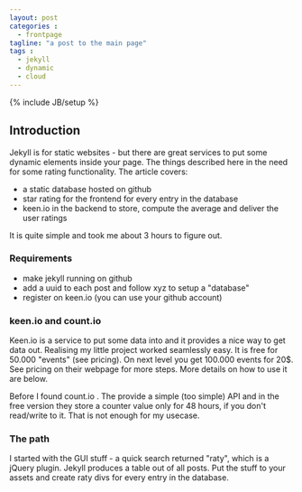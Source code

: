 ```yaml
---
layout: post
categories :
  - frontpage
tagline: "a post to the main page"
tags : 
  - jekyll
  - dynamic
  - cloud
---
```

{% include JB/setup %}

## Introduction
Jekyll is for static websites - but there are great services to put some dynamic elements inside your page.
The things described here in the need for some rating functionality. The article covers:

- a static database hosted on github
- star rating for the frontend for every entry in the database
- keen.io in the backend to store, compute the average and deliver the user ratings

It is quite simple and took me about 3 hours to figure out.

### Requirements
- make jekyll running on github
- add a uuid to each post and follow xyz to setup a "database"
- register on keen.io (you can use your github account)

### keen.io and count.io
Keen.io is a service to put some data into and it provides a nice way to get data out. Realising my little
project worked seamlessly easy. It is free for 50.000 "events" (see pricing).
On next level you get 100.000 events for 20$. See pricing on their webpage for more steps. More details on
how to use it are below.

Before I found count.io . The provide a simple (too simple) API and in the free version they store a counter
value only for 48 hours, if you don't read/write to it. That is not enough for my usecase.

### The path
I started with the GUI stuff - a quick search returned "raty", which is a jQuery plugin. Jekyll produces
a table out of all posts. Put the stuff to your assets and create raty divs for every entry in the database.
